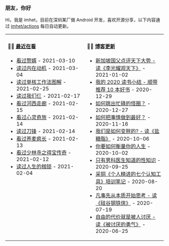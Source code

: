 ### 朋友，你好

Hi，我是 imhet，目前在深圳某厂做 Android 开发，喜欢开源分享，以下内容通过 <a href="https://github.com/imhet/imhet/actions" target="_blank">imhet/actions</a> 每日自动更新。

<table width="800px">
<tr>
<td valign="top" width="50%">

#### 🤾‍♂️  <a href="https://www.douban.com/people/heyitao/" target="_blank">最近在看</a>

<!-- douban starts -->
* <a href='http://movie.douban.com/subject/27148168/' target='_blank'>看过赘婿</a> - 2021-03-10
* <a href='https://book.douban.com/subject/35182454/' target='_blank'>读过内在动机</a> - 2021-03-04
* <a href='https://book.douban.com/subject/27177909/' target='_blank'>读过单核工作法图解</a> - 2021-02-25
* <a href='https://book.douban.com/subject/30216767/' target='_blank'>读过我们仨</a> - 2021-02-17
* <a href='http://movie.douban.com/subject/24736278/' target='_blank'>看过河西走廊</a> - 2021-02-15
* <a href='http://movie.douban.com/subject/24733428/' target='_blank'>看过心灵奇旅</a> - 2021-02-14
* <a href='https://book.douban.com/subject/2035162/' target='_blank'>读过刀锋</a> - 2021-02-14
* <a href='http://movie.douban.com/subject/30170833/' target='_blank'>看过荞麦疯长</a> - 2021-02-13
* <a href='http://movie.douban.com/subject/35295915/' target='_blank'>看过少林寺之得宝传奇</a> - 2021-02-12
* <a href='https://book.douban.com/subject/2035171/' target='_blank'>读过人生的枷锁</a> - 2021-02-04
<!-- douban ends -->

</td>




<td valign="top" width="50%">

#### 🤹‍♀️ <a href="https://heyitao.com/" target="_blank">博客更新</a>

<!-- blog starts -->
* <a href='http://heyitao.com/post/reading-lgygtx' target='_blank'>新加坡国父点评天下大势 - 读《李光耀观天下》</a> - 2021-01-02
* <a href='http://heyitao.com/post/reading-2020' target='_blank'>我的 2020 读书小结 - 顺带推荐 10 本好书</a> - 2020-12-29
* <a href='http://heyitao.com/post/reading-chonglai3' target='_blank'>如何跳出忙碌的怪圈？</a> - 2020-12-27
* <a href='http://heyitao.com/post/reading-rhbsqzdzh' target='_blank'>如何把事情做到最好？</a> - 2020-11-16
* <a href='http://heyitao.com/post/reading-yantangzhi' target='_blank'>我们是如何变胖的? - 读《盐糖脂》</a> - 2020-10-06
* <a href='http://heyitao.com/post/reading-nyrhhlndrs' target='_blank'>你要如何衡量你的人生</a> - 2020-10-02
* <a href='http://heyitao.com/post/reading-rwmlhjdsthy' target='_blank'>只有男科医生知道的性知识</a> - 2020-09-25
* <a href='http://heyitao.com/post/training-grjjdqgrzgj' target='_blank'>采铜《个人精进的七个认知工具》培训笔记</a> - 2020-08-20
* <a href='http://heyitao.com/post/reading-gggtx' target='_blank'>凡事先从本质开始思考 - 读《硅谷钢铁侠》</a> - 2020-07-19
* <a href='http://heyitao.com/post/reading-btydyq' target='_blank'>自由的代价就是被人讨厌 - 读《被讨厌的勇气》</a> - 2020-06-25
<!-- blog ends -->

</td>
</tr>


</table>